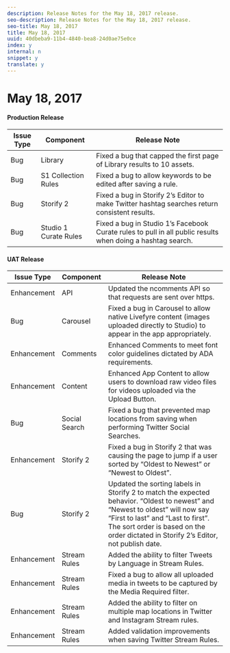 ```yaml
---
description: Release Notes for the May 18, 2017 release.
seo-description: Release Notes for the May 18, 2017 release.
seo-title: May 18, 2017
title: May 18, 2017
uuid: 40dbeba9-11b4-4840-bea8-24d0ae75e0ce
index: y
internal: n
snippet: y
translate: y
---
```


# May 18, 2017


#### Production Release
| **Issue Type** |**Component** |**Release Note** |
|---|---|---|
| Bug |Library |Fixed a bug that capped the first page of Library results to 10 assets. |
| Bug |S1 Collection Rules |Fixed a bug to allow keywords to be edited after saving a rule. |
| Bug |Storify 2 |Fixed a bug in Storify 2’s Editor to make Twitter hashtag searches return consistent results. |
| Bug |Studio 1 Curate Rules |Fixed a bug in Studio 1’s Facebook Curate rules to pull in all public results when doing a hashtag search. |


#### UAT Release
| **Issue Type** |**Component** |**Release Note** |
|---|---|---|
| Enhancement |API |Updated the ncomments API so that requests are sent over https. |
| Bug |Carousel |Fixed a bug in Carousel to allow native Livefyre content (images uploaded directly to Studio) to appear in the app appropriately. |
| Enhancement |Comments |Enhanced Comments to meet font color guidelines dictated by ADA requirements. |
| Enhancement |Content |Enhanced App Content to allow users to download raw video files for videos uploaded via the Upload Button. |
| Bug |Social Search |Fixed a bug that prevented map locations from saving when performing Twitter Social Searches. |
| Enhancement |Storify 2 |Fixed a bug in Storify 2 that was causing the page to jump if a user sorted by “Oldest to Newest” or “Newest to Oldest”. |
| Bug |Storify 2 |Updated the sorting labels in Storify 2 to match the expected behavior. “Oldest to newest” and “Newest to oldest” will now say “First to last” and “Last to first”. The sort order is based on the order dictated in Storify 2’s Editor, not publish date. |
| Enhancement |Stream Rules |Added the ability to filter Tweets by Language in Stream Rules. |
| Enhancement |Stream Rules |Fixed a bug to allow all uploaded media in tweets to be captured by the Media Required filter. |
| Enhancement |Stream Rules |Added the ability to filter on multiple map locations in Twitter and Instagram Stream rules. |
| Enhancement |Stream Rules |Added validation improvements when saving Twitter Stream Rules. |

